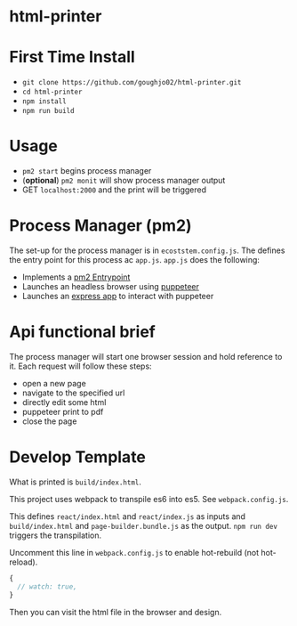 # html-printer

# First Time Install

 - `git clone https://github.com/goughjo02/html-printer.git`
 - `cd html-printer`
 - `npm install`
 - `npm run build`

# Usage

 - `pm2 start` begins process manager
 - (**optional**) `pm2 monit` will show process manager output
 - GET `localhost:2000` and the print will be triggered

 # Process Manager (pm2)

The set-up for the process manager is in `ecoststem.config.js`. The defines the entry point for this process ac `app.js`.  `app.js` does the following:

 - Implements a [pm2 Entrypoint](https://pm2.io/doc/en/runtime/guide/entrypoint/)
 - Launches an headless browser using [puppeteer](https://github.com/GoogleChrome/puppeteer)
 - Launches an [express app](https://expressjs.com/) to interact with puppeteer

 # Api functional brief

 The process manager will start one browser session and hold reference to it. Each request will follow these steps:
 
  - open a new page
  - navigate to the specified url
  - directly edit some html
  - puppeteer print to pdf
  - close the page

 # Develop Template

 What is printed is `build/index.html`. 

 This project uses webpack to transpile es6 into es5. See `webpack.config.js`.
 
 This defines `react/index.html` and `react/index.js` as inputs and `build/index.html` and `page-builder.bundle.js` as the output. `npm run dev` triggers the transpilation.

  Uncomment this line in `webpack.config.js` to enable hot-rebuild (not hot-reload).
  ````js
  {
    // watch: true,
  }
  ````

  Then you can visit the html file in the browser and design.

